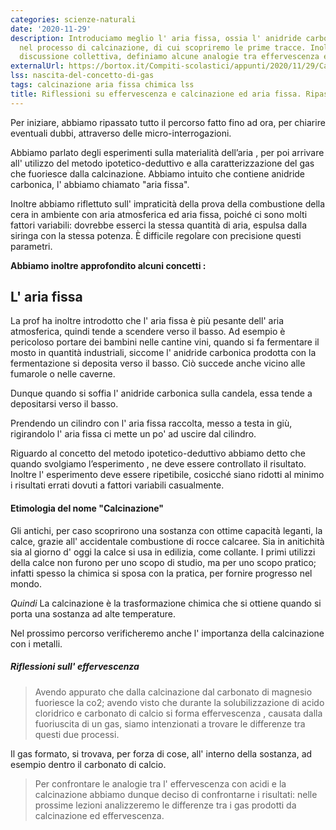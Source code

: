 ```yaml
---
categories: scienze-naturali
date: '2020-11-29'
description: Introduciamo meglio l' aria fissa, ossia l' anidride carbonica prodotta
  nel processo di calcinazione, di cui scopriremo le prime tracce. Inoltre, dopo una
  discussione collettiva, definiamo alcune analogie tra effervescenza e calcinazione
externalUrl: https://bortox.it/Compiti-scolastici/appunti/2020/11/29/Calcinazione-aria-fissa.html
lss: nascita-del-concetto-di-gas
tags: calcinazione aria fissa chimica lss
title: Riflessioni su effervescenza e calcinazione ed aria fissa. Ripasso generale
---
```


Per iniziare, abbiamo ripassato tutto il percorso fatto fino ad ora, per chiarire eventuali dubbi, attraverso delle micro-interrogazioni.

Abbiamo parlato degli esperimenti sulla materialità dell’aria , per poi arrivare all' utilizzo del metodo ipotetico-deduttivo e alla caratterizzazione del gas che fuoriesce dalla calcinazione. Abbiamo intuito che contiene anidride carbonica, l' abbiamo chiamato "aria fissa".

Inoltre abbiamo riflettuto sull' impraticità della prova della combustione della cera in ambiente con aria atmosferica ed aria fissa, poiché ci sono molti fattori variabili: dovrebbe esserci la stessa quantità di aria, espulsa dalla siringa con la stessa potenza. È difficile regolare con precisione questi parametri.

**Abbiamo inoltre approfondito alcuni concetti :**

## L' aria fissa

La prof ha inoltre introdotto che l' aria fissa è più pesante dell' aria atmosferica, quindi tende a scendere verso il basso. Ad esempio è pericoloso portare dei bambini nelle cantine vini,  quando si fa fermentare il mosto in quantità industriali, siccome l' anidride carbonica prodotta con la fermentazione si deposita verso il basso.  Ciò succede anche vicino alle fumarole o nelle caverne. 

Dunque quando si soffia l' anidride carbonica sulla candela, essa tende a depositarsi verso il basso.

Prendendo un cilindro con l' aria fissa raccolta, messo a testa in giù, rigirandolo l' aria fissa ci mette un po' ad uscire dal cilindro.

Riguardo al concetto del metodo ipotetico-deduttivo abbiamo detto che quando svolgiamo l’esperimento  , ne deve essere controllato il risultato. Inoltre l' esperimento deve essere ripetibile, cosicché siano ridotti al minimo i risultati errati dovuti a fattori variabili casualmente.

#### Etimologia del nome "Calcinazione"

Gli antichi, per caso scoprirono una sostanza con ottime capacità leganti, la calce, grazie all' accidentale combustione di rocce calcaree. Sia in anitichità sia al giorno d' oggi la calce si usa in edilizia, come collante. I primi utilizzi della calce non furono per uno scopo di studio, ma per uno scopo pratico; infatti spesso la chimica si sposa con la pratica, per fornire progresso nel mondo.

_Quindi_ La calcinazione è la trasformazione chimica che si ottiene quando si porta una sostanza ad alte temperature.

Nel prossimo percorso verificheremo anche l' importanza della calcinazione con i metalli.

##### Riflessioni sull' effervescenza

>Avendo appurato che dalla calcinazione dal carbonato di magnesio fuoriesce la co2; avendo visto che durante la solubilizzazione di acido cloridrico e carbonato di calcio si forma effervescenza , causata dalla fuoriuscita di un gas, siamo intenzionati a trovare le differenze tra questi due processi.

Il gas formato, si trovava, per forza di cose, all' interno della sostanza, ad esempio dentro il carbonato di calcio.

>Per confrontare le analogie tra l' effervescenza con acidi e la calcinazione abbiamo dunque deciso di confrontarne i risultati: nelle prossime lezioni analizzeremo le differenze tra i gas prodotti da calcinazione ed effervescenza.